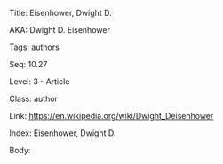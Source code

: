Title: Eisenhower, Dwight D. 

AKA: Dwight D. Eisenhower 

Tags: authors 

Seq: 10.27 

Level: 3 - Article

Class: author 

Link: https://en.wikipedia.org/wiki/Dwight_Deisenhower  

Index: Eisenhower, Dwight D. 

Body:  

